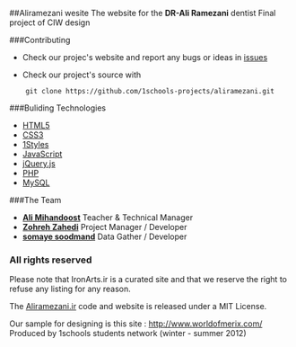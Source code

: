 ##Aliramezani wesite 
The website for the **DR-Ali Ramezani** dentist
Final project of CIW design

###Contributing

* Check our projec's website and report any bugs or ideas in [issues](https://github.com/1schools-projects/aliramezani/issues)

* Check our project's source with
```
    git clone https://github.com/1schools-projects/aliramezani.git
```


###Buliding Technologies
* [HTML5](http://ali.md/wiki/html5)
* [CSS3](http://ali.md/css3ref)
* [1Styles](http://ali.md/1styles)
* [JavaScript](http://ali.md/wiki/javascript)
* [jQuery.js](http://ali.md/jquery.js)
* [PHP](http://ali.md/php/)
* [MySQL](http://ali.md/wiki/mysql)


###The Team
* [**Ali Mihandoost**](http://github.com/alimd) Teacher  & Technical Manager
* [**Zohreh Zahedi**](http://github.com/zohreh-z) Project Manager / Developer
* [**somaye soodmand**](https://github.com/s-soodmand) Data Gather / Developer


### All rights reserved ###
Please note that IronArts.ir is a curated site and that we reserve the right to refuse any listing for any reason.

The [Aliramezani.ir](http://Aliramezani.ir) code and website is released under a MIT License.

Our sample for designing is this site : http://www.worldofmerix.com/
Produced by 1schools students network (winter - summer 2012)
